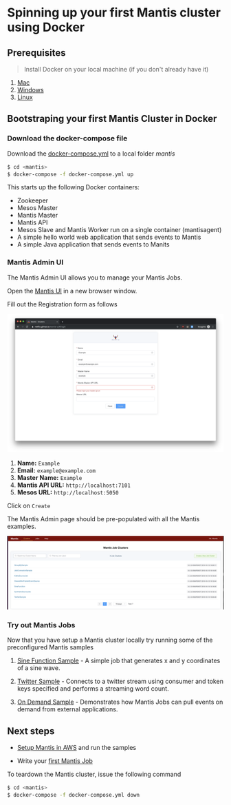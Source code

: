 # Spinning up your first Mantis cluster using Docker

## Prerequisites

> Install Docker on your local machine (if you don't already have it) 
>
1. [Mac](https://docs.docker.com/docker-for-mac/install/)
2. [Windows](https://docs.docker.com/docker-for-windows/install)
3. [Linux](https://docs.docker.com/install/linux/docker-ce/ubuntu/)

## Bootstraping your first Mantis Cluster in Docker

### Download the docker-compose file

Download the [docker-compose.yml](https://github.com/Netflix/mantis/blob/master/docker-compose.yml)
to a local folder *mantis*
```bash
$ cd <mantis>
$ docker-compose -f docker-compose.yml up 
```
This starts up the following Docker containers:

- Zookeeper
- Mesos Master
- Mantis Master
- Mantis API
- Mesos Slave and Mantis Worker run on a single container (mantisagent)
- A simple hello world web application that sends events to Mantis
- A simple Java application that sends events to Manits

### Mantis Admin UI

The Mantis Admin UI allows you to manage your Mantis Jobs.

Open the [Mantis UI](https://netflix.github.io/mantis-ui/) in a new browser window.

Fill out the Registration form as follows

![Fresh Mantis UI](../../images/fresh_ui.png)

1. **Name:** `Example`
2. **Email:** `example@example.com`
3. **Master Name:** `Example`
4. **Mantis API URL:** `http://localhost:7101`
5. **Mesos URL:** `http://localhost:5050`

Click on `Create`

The Mantis Admin page should be pre-populated with all the Mantis examples.

![Clusters](../../images/clusterpage.png)

### Try out Mantis Jobs

Now that you have setup a Mantis cluster locally try running some of the preconfigured
Mantis samples

1. [Sine Function Sample](../samples/sine-function.md) - A simple job that generates x and y
coordinates of a sine wave.

2. [Twitter Sample](../samples/twitter.md) - Connects to a twitter stream using consumer and token
keys specified and performs a streaming word count.
 
3. [On Demand Sample](../samples/on-demand.md) - Demonstrates
how Mantis Jobs can pull events on demand from external applications.


## Next steps

* [Setup Mantis in AWS](cloud.md) and run the samples

* Write your [first Mantis Job](../../develop/processing/word-count.md)

To teardown the Mantis cluster, issue the following command

```bash
$ cd <mantis>
$ docker-compose -f docker-compose.yml down
```
